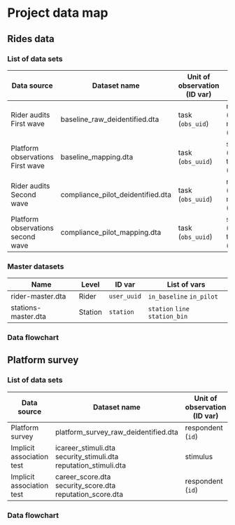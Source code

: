 # Project data map

## Rides data

### List of data sets

| Data source | Dataset name | Unit of observation (ID var) | Parent unit (parent ID) |
|-------------|--------------|------------------------------|-------------------------|
| Rider audits <br> First wave | baseline_raw_deidentified.dta | task (`obs_uid`) | rider (`user_uuid`) <br> ride (`session_id`) |
| Platform observations <br> First wave | baseline_mapping.dta | task (`obs_uuid`) | station (`station_bin`) <br> time (`time_bin`) |
| Rider audits <br> Second wave | compliance_pilot_deidentified.dta | task (`obs_uuid`) | rider (`user_uuid`) <br> ride (`session_id`) |
| Platform observations <br> second wave | compliance_pilot_mapping.dta |   task (`obs_uuid`) | station (`station_bin`) <br> time (`time_bin`) |

### Master datasets

| Name | Level | ID var | List of vars |
|------|-------|--------|--------------|
| rider-master.dta | Rider | `user_uuid` | `in_baseline` `in_pilot` |
| stations-master.dta | Station | `station` | `station` `line` `station_bin` |

### Data flowchart

## Platform survey

### List of data sets

| Data source | Dataset name | Unit of observation (ID var) | Parent unit (parent ID) |
|-------------|--------------|------------------------------|-------------------------|
| Platform survey | platform_survey_raw_deidentified.dta | respondent (`id`) | |
| Implicit association test | icareer_stimuli.dta <br> security_stimuli.dta <br> reputation_stimuli.dta | stimulus | respondent (`id`) <br> block | 
| Implicit association test | career_score.dta <br> security_score.dta <br> reputation_score.dta | respondent (`id`) | |

### Data flowchart
